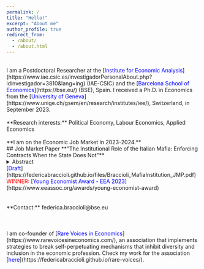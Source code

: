 ```yaml
---
permalink: /
title: "Hello!"
excerpt: "About me"
author_profile: true
redirect_from: 
  - /about/
  - /about.html
---
```

<br />
I am a Postdoctoral Researcher at the [<span style="color:blue">Institute for Economic Analysis</span>](https://www.iae.csic.es/investigadorPersonalAbout.php?idinvestigador=3810&lang=ing) (IAE-CSIC) and the [<span style="color:blue">Barcelona School of Economics</span>](https://bse.eu/) (BSE), Spain. I received a Ph.D. in Economics from the [<span style="color:blue">University of Geneva</span>](https://www.unige.ch/gsem/en/research/institutes/iee/), Switzerland, in September 2023. <br />
<br />
**Research interests:** Political Economy, Labour Economics, Applied Economics<br />
<br />
**I am on the Economic Job Market in 2023-2024.** <br />
## Job Market Paper
**"The Institutional Role of the Italian Mafia: Enforcing Contracts When the State Does Not"**
<details><summary>Abstract</summary>Italy has one of the slowest judicial systems in Europe. At the same time, there exists anecdotal evidence suggesting that informal contract enforcement can be provided by organized crime. I present a simple theoretical framework to explain why citizens may turn to the Mafia for contract enforcement when the State is increasingly unable to fulfil this service. I empirically test the main model prediction using a novel database of Mafia-controlled areas across Italy between 2014 and 2019. I obtain confidential yearly data from the Superior Council of the Judiciary about the judge’s retirement, which I use as a source of exogenous variation in the State’s enforcement capacity. Results indicate that the Mafia expands its control over the territory when the State weakens its contract enforcement capacity.</details>
[<span style="color:blue">Draft</span>](https://federicabraccioli.github.io/files/Braccioli_MafiaInstitution_JMP.pdf) <br /> 
<span style="color:red;">WINNER:</span> [<span style="color:blue">Young Economist Award - EEA 2023</span>](https://www.eeassoc.org/awards/young-economist-award) <br /> 
<br />
<br />
**Contact:** federica.braccioli@bse.eu <br />
<br />
<br />
<br/>
I am co-founder of [<span style="color:blue">Rare Voices in Economics</span>](https://www.rarevoicesineconomics.com/), an association that implements strategies to break self-perpetuating mechanisms that inhibit diversity and inclusion in the economic profession. Check my work for the association [<span style="color:blue">here</span>](https://federicabraccioli.github.io/rare-voices/). <br />
<br />

